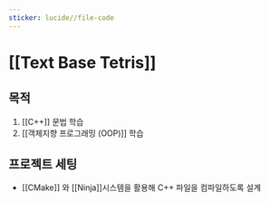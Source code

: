 ```yaml
---
sticker: lucide//file-code
---
```

# [[Text Base Tetris]]
## 목적 
1. [[C++]] 문법 학습
2. [[객체지향 프로그래밍 (OOP)]] 학습

## 프로젝트 세팅
- [[CMake]] 와 [[Ninja]]시스템을 활용해 C++ 파일을 컴파일하도록 설계
